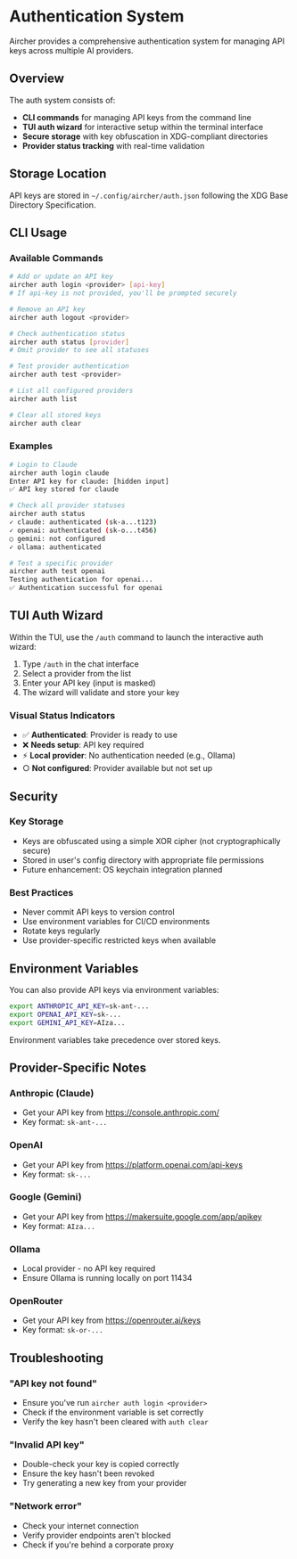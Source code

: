# Authentication System

Aircher provides a comprehensive authentication system for managing API keys across multiple AI providers.

## Overview

The auth system consists of:
- **CLI commands** for managing API keys from the command line
- **TUI auth wizard** for interactive setup within the terminal interface
- **Secure storage** with key obfuscation in XDG-compliant directories
- **Provider status tracking** with real-time validation

## Storage Location

API keys are stored in `~/.config/aircher/auth.json` following the XDG Base Directory Specification.

## CLI Usage

### Available Commands

```bash
# Add or update an API key
aircher auth login <provider> [api-key]
# If api-key is not provided, you'll be prompted securely

# Remove an API key
aircher auth logout <provider>

# Check authentication status
aircher auth status [provider]
# Omit provider to see all statuses

# Test provider authentication
aircher auth test <provider>

# List all configured providers
aircher auth list

# Clear all stored keys
aircher auth clear
```

### Examples

```bash
# Login to Claude
aircher auth login claude
Enter API key for claude: [hidden input]
✅ API key stored for claude

# Check all provider statuses
aircher auth status
✓ claude: authenticated (sk-a...t123)
✓ openai: authenticated (sk-o...t456)
○ gemini: not configured
✓ ollama: authenticated

# Test a specific provider
aircher auth test openai
Testing authentication for openai...
✅ Authentication successful for openai
```

## TUI Auth Wizard

Within the TUI, use the `/auth` command to launch the interactive auth wizard:

1. Type `/auth` in the chat interface
2. Select a provider from the list
3. Enter your API key (input is masked)
4. The wizard will validate and store your key

### Visual Status Indicators

- ✅ **Authenticated**: Provider is ready to use
- ❌ **Needs setup**: API key required
- ⚡ **Local provider**: No authentication needed (e.g., Ollama)
- ○ **Not configured**: Provider available but not set up

## Security

### Key Storage
- Keys are obfuscated using a simple XOR cipher (not cryptographically secure)
- Stored in user's config directory with appropriate file permissions
- Future enhancement: OS keychain integration planned

### Best Practices
- Never commit API keys to version control
- Use environment variables for CI/CD environments
- Rotate keys regularly
- Use provider-specific restricted keys when available

## Environment Variables

You can also provide API keys via environment variables:

```bash
export ANTHROPIC_API_KEY=sk-ant-...
export OPENAI_API_KEY=sk-...
export GEMINI_API_KEY=AIza...
```

Environment variables take precedence over stored keys.

## Provider-Specific Notes

### Anthropic (Claude)
- Get your API key from https://console.anthropic.com/
- Key format: `sk-ant-...`

### OpenAI
- Get your API key from https://platform.openai.com/api-keys
- Key format: `sk-...`

### Google (Gemini)
- Get your API key from https://makersuite.google.com/app/apikey
- Key format: `AIza...`

### Ollama
- Local provider - no API key required
- Ensure Ollama is running locally on port 11434

### OpenRouter
- Get your API key from https://openrouter.ai/keys
- Key format: `sk-or-...`

## Troubleshooting

### "API key not found"
- Ensure you've run `aircher auth login <provider>`
- Check if the environment variable is set correctly
- Verify the key hasn't been cleared with `auth clear`

### "Invalid API key"
- Double-check your key is copied correctly
- Ensure the key hasn't been revoked
- Try generating a new key from your provider

### "Network error"
- Check your internet connection
- Verify provider endpoints aren't blocked
- Check if you're behind a corporate proxy